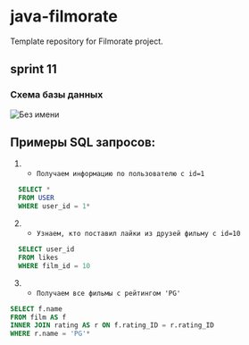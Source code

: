 # java-filmorate
Template repository for Filmorate project.
## sprint 11
### Схема базы данных
![Без имени](https://github.com/ElMenq/java-filmorate/assets/149114821/172423b7-3472-49df-8eaf-95de432f4286)

## Примеры SQL запросов:

1. * `Получаем информацию по пользователю с id=1`
```SQL
  SELECT *
  FROM USER
  WHERE user_id = 1*
```  
  
2. * `Узнаем, кто поставил лайки из друзей фильму с id=10`
```SQL
  SELECT user_id
  FROM likes
  WHERE film_id = 10
  ```  
  
3. * `Получаем все фильмы с рейтингом 'PG'`
  ```SQL
  SELECT f.name
  FROM film AS f
  INNER JOIN rating AS r ON f.rating_ID = r.rating_ID
  WHERE r.name = 'PG'*
``` 


